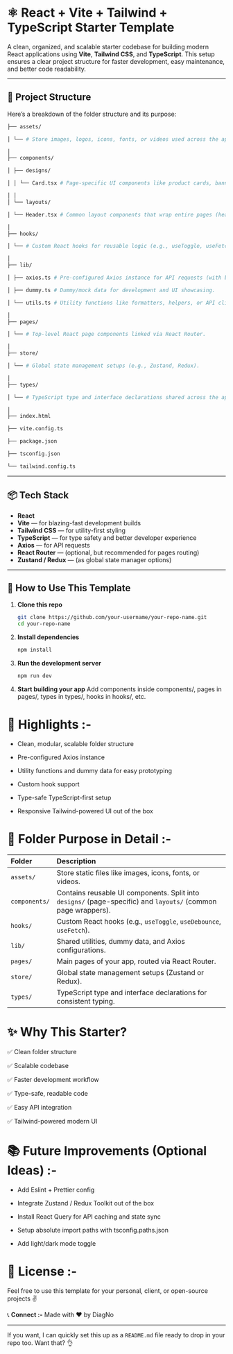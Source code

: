 # ⚛️ React + Vite + Tailwind + TypeScript Starter Template

A clean, organized, and scalable starter codebase for building modern React applications using **Vite**, **Tailwind CSS**, and **TypeScript**. This setup ensures a clear project structure for faster development, easy maintenance, and better code readability.

---

## 📁 Project Structure

Here’s a breakdown of the folder structure and its purpose:

   ```bash
   ├── assets/
   
   │ └── # Store images, logos, icons, fonts, or videos used across the app.
   
   │
   ├── components/
   
   │ ├── designs/
   
   │ │ └── Card.tsx # Page-specific UI components like product cards, banners, etc.
   
   │ │
   │ └── layouts/
   
   │ └── Header.tsx # Common layout components that wrap entire pages (headers, sidebars, footers).
   
   │
   ├── hooks/
   
   │ └── # Custom React hooks for reusable logic (e.g., useToggle, useFetch, useDebounce).
   
   │
   ├── lib/
   
   │ ├── axios.ts # Pre-configured Axios instance for API requests (with baseURL and credentials).
   
   │ ├── dummy.ts # Dummy/mock data for development and UI showcasing.
   
   │ └── utils.ts # Utility functions like formatters, helpers, or API clients.
   
   │
   ├── pages/
   
   │ └── # Top-level React page components linked via React Router.
   
   │
   ├── store/
   
   │ └── # Global state management setups (e.g., Zustand, Redux).
   
   │
   ├── types/
   
   │ └── # TypeScript type and interface declarations shared across the app.
   
   │
   ├── index.html
   
   ├── vite.config.ts
   
   ├── package.json
   
   ├── tsconfig.json
   
   └── tailwind.config.ts
```
---

## 📦 Tech Stack

- **React**
- **Vite** — for blazing-fast development builds
- **Tailwind CSS** — for utility-first styling
- **TypeScript** — for type safety and better developer experience
- **Axios** — for API requests
- **React Router** — (optional, but recommended for pages routing)
- **Zustand / Redux** — (as global state manager options)

---


## 📝 How to Use This Template

1. **Clone this repo**
   ```bash
   git clone https://github.com/your-username/your-repo-name.git
   cd your-repo-name

   
2. **Install dependencies**
   ```bash
   npm install

   
3. **Run the development server**
   ```bash
   npm run dev


4. **Start building your app**
Add components inside components/, pages in pages/, types in types/, hooks in hooks/, etc.



# 📌 Highlights :-
* Clean, modular, scalable folder structure

* Pre-configured Axios instance

* Utility functions and dummy data for easy prototyping

* Custom hook support

* Type-safe TypeScript-first setup

* Responsive Tailwind-powered UI out of the box



# 📖 Folder Purpose in Detail :-

| Folder        | Description                                                                                                   |
| :------------ | :------------------------------------------------------------------------------------------------------------ |
| `assets/`     | Store static files like images, icons, fonts, or videos.                                                      |
| `components/` | Contains reusable UI components. Split into `designs/` (page-specific) and `layouts/` (common page wrappers). |
| `hooks/`      | Custom React hooks (e.g., `useToggle`, `useDebounce`, `useFetch`).                                            |
| `lib/`        | Shared utilities, dummy data, and Axios configurations.                                                       |
| `pages/`      | Main pages of your app, routed via React Router.                                                              |
| `store/`      | Global state management setups (Zustand or Redux).                                                            |
| `types/`      | TypeScript type and interface declarations for consistent typing.                                             |



# ✨ Why This Starter?

✅ Clean folder structure

✅ Scalable codebase

✅ Faster development workflow

✅ Type-safe, readable code

✅ Easy API integration

✅ Tailwind-powered modern UI



# 📚 Future Improvements (Optional Ideas) :-
* Add Eslint + Prettier config

* Integrate Zustand / Redux Toolkit out of the box

* Install React Query for API caching and state sync

* Setup absolute import paths with tsconfig.paths.json

* Add light/dark mode toggle



# 📌 License :-
Feel free to use this template for your personal, client, or open-source projects ✌️


📞 **Connect :-**
Made with ❤️ by DiagNo

---

If you want, I can quickly set this up as a `README.md` file ready to drop in your repo too. Want that? 👌
